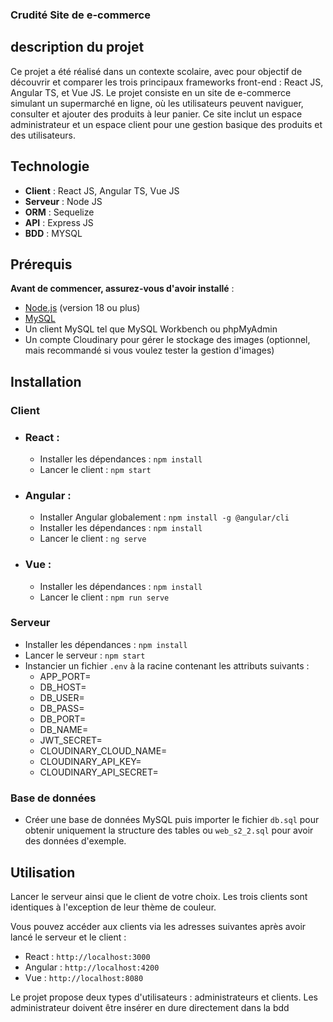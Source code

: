 ### Crudité Site de e-commerce

## description du projet 
Ce projet a été réalisé dans un contexte scolaire, avec pour objectif de découvrir et comparer les trois principaux frameworks front-end : React JS, Angular TS, et Vue JS.
Le projet consiste en un site de e-commerce simulant un supermarché en ligne, où les utilisateurs peuvent naviguer, consulter et ajouter des produits à leur panier.
Ce site inclut un espace administrateur et un espace client pour une gestion basique des produits et des utilisateurs.

## Technologie 
- **Client** : React JS, Angular TS, Vue JS
- **Serveur** : Node JS
- **ORM** : Sequelize
- **API** : Express JS
- **BDD** : MYSQL

## Prérequis
**Avant de commencer, assurez-vous d'avoir installé** :
- [Node.js](https://nodejs.org) (version 18 ou plus)
- [MySQL](https://dev.mysql.com/downloads/mysql/)
- Un client MySQL tel que MySQL Workbench ou phpMyAdmin
- Un compte Cloudinary pour gérer le stockage des images (optionnel, mais recommandé si vous voulez tester la gestion d'images)

## Installation
### **Client**
- ### React :
  - Installer les dépendances : ```npm install```
  - Lancer le client : ```npm start```
- ### Angular :
  - Installer Angular globalement : ```npm install -g @angular/cli```
  - Installer les dépendances : ```npm install```
  - Lancer le client : ```ng serve```
- ### Vue :
  - Installer les dépendances : ```npm install```
  - Lancer le client : ```npm run serve```
### **Serveur**
- Installer les dépendances : ```npm install```
- Lancer le serveur : ```npm start```
- Instancier un fichier ```.env``` à la racine contenant les attributs suivants : 
   - APP_PORT=
   - DB_HOST=
   - DB_USER=
   - DB_PASS=
   - DB_PORT=
   - DB_NAME=
   - JWT_SECRET=
   - CLOUDINARY_CLOUD_NAME=
   - CLOUDINARY_API_KEY=
   - CLOUDINARY_API_SECRET=
### **Base de données**
- Créer une base de données MySQL puis importer le fichier ```db.sql``` pour obtenir uniquement la structure des tables ou ```web_s2_2.sql``` pour avoir des données d'exemple.

## Utilisation
Lancer le serveur ainsi que le client de votre choix. Les trois clients sont identiques à l'exception de leur thème de couleur.

Vous pouvez accéder aux clients via les adresses suivantes après avoir lancé le serveur et le client :

- React : ```http://localhost:3000```
- Angular : ```http://localhost:4200```
- Vue : ```http://localhost:8080```

Le projet propose deux types d'utilisateurs : administrateurs et clients. Les administrateur doivent être insérer en dure directement dans la bdd
